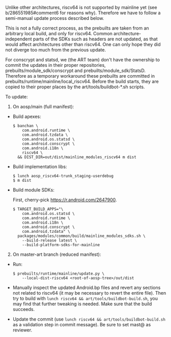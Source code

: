 Unlike other architectures, riscv64 is not supported by mainline yet
(see b/286551985#comment6 for reasons why). Therefore we have to follow a
semi-manual update process described below.

This is not a fully correct process, as the prebuilts are taken from an
arbitrary local build, and only for riscv64. Common architecture-independent
parts of the SDKs such as headers are not updated, as that would affect
architectures other than riscv64. One can only hope they did not diverge too
much from the previous update.

For conscrypt and statsd, we (the ART team) don't have the ownership to commit
the updates in their proper repositories, prebuilts/module_sdk/conscrypt and
prebuilts/module_sdk/StatsD. Therefore as a temporary workaround these prebuilts
are committed in prebuilts/runtime/mainline/local_riscv64. Before the build
starts, they are copied to their proper places by the art/tools/buildbot-*.sh
scripts.

To update:

1. On aosp/main (full manifest):

- Build apexes:
  ```
  $ banchan \
      com.android.runtime \
      com.android.tzdata \
      com.android.os.statsd \
      com.android.conscrypt \
      com.android.i18n \
      riscv64 \
    && DIST_DIR=out/dist/mainline_modules_riscv64 m dist
  ```

- Build implementation libs:
  ```
  $ lunch aosp_riscv64-trunk_staging-userdebug
  $ m dist
  ```

- Build module SDKs:

  First, cherry-pick https://r.android.com/2647900.
  ```
  $ TARGET_BUILD_APPS="\
      com.android.os.statsd \
      com.android.runtime \
      com.android.i18n \
      com.android.conscrypt \
      com.android.tzdata" \
    packages/modules/common/build/mainline_modules_sdks.sh \
      --build-release latest \
      --build-platform-sdks-for-mainline
  ```

2. On master-art branch (reduced manifest):

- Run:
  ```
  $ prebuilts/runtime/mainline/update.py \
      --local-dist-riscv64 <root-of-aosp-tree>/out/dist
  ```

- Manually inspect the updated Android.bp files and revert any sections not
  related to riscv64 (it may be necessary to revert the entire file). Then try
  to build with `lunch riscv64 && art/tools/buildbot-build.sh`, you may find
  that further tweaking is needed. Make sure that the build succeeds.

- Update the commit (use `lunch riscv64 && art/tools/buildbot-build.sh` as a
  validation step in commit message). Be sure to set mast@ as reviewer.

